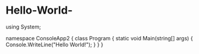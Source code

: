 # Hello-World-
using System;

namespace ConsoleApp2
{
    class Program
    {
        static void Main(string[] args)
        {
            Console.WriteLine("Hello World!");
        }
    }
}

